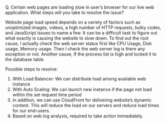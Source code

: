 Q. Certain web pages are loading slow in user’s browser for our live web application. What
steps will you take to resolve the issue?

Website page load speed depends on a variety of factors such as unoptimized images, videos, a high number of HTTP requests, bulky codes, and JavaScript issues to name a few.
It can be a difficult task to figure out what exactly is causing the website to slow down. To find out the root cause, I actually check the web server status first like CPU Usage, Disk usage, Memory usage. Then I check the web server log is there any exception or not. Another cause, If the process list is high and locked it to the  database table.

Possible steps to resolve: 
1.	With Load Balancer: We can distribute load among available web instance
2.	With Auto Scaling: We can launch new instance if the page not load within the set request time period
3.	In addition, we can use CloudFront for delivering website’s dynamic content. This will reduce the load on our servers and reduce load times for our end-users.
4.	Based on web log analysis, required to take action immediately. 
